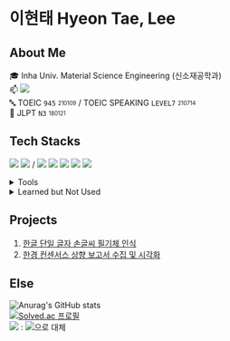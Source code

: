 # 이현태 Hyeon Tae, Lee

## About Me
:mortar_board: Inha Univ. Material Science Engineering (신소재공학과)  
:mailbox: <img src="https://img.shields.io/badge/dowrave@gmail.com-EA4335?style=flat-square&logo=Gmail&logoColor=white"/>  
:abc: TOEIC `945` <sub><sup>210109</sup></sub> / TOEIC SPEAKING `LEVEL7` <sub><sup>210714</sup></sub>  
:japan: JLPT `N3` <sub><sup>180121</sup></sub>  

## Tech Stacks

<img src="https://img.shields.io/badge/Python-3776AB?style=flat-square&logo=Python&logoColor=white"/> <img src="https://img.shields.io/badge/MySQL-4479A1?style=flat&logo=MySQL&logoColor=white"/> / <img src="https://img.shields.io/badge/pandas-150458?style=flat&logo=pandas&logoColor=white"/> <img src="https://img.shields.io/badge/scikit_learn-F7931E?style=flat&logo=scikit-learn&logoColor=white"/> <img src="https://img.shields.io/badge/Numpy-013243?style=flat&logo=Numpy&logoColor=white"/> <img src="https://img.shields.io/badge/Tensorflow-FF6F00?style=flat&logo=Tensorflow&logoColor=white"/> <img src="https://img.shields.io/badge/OpenCV-5C3EE8?style=flat&logo=opencv&logoColor=5C3EE8"/> 

<details>
  <summary>Tools</summary>
  <img src="https://img.shields.io/badge/Jupyter-F37626?style=flat&logo=Jupyter&logoColor=white"/> <img src="https://img.shields.io/badge/VisualStudioCode-007ACC?style=flat&logo=visualstudiocode&logoColor=white"/> <img src="https://img.shields.io/badge/GoogleColab-F9AB00?style=flat&logo=googlecolab&logoColor=white"/>
<img src="https://img.shields.io/badge/Git-F05032?style=flat&logo=git&logoColor=white"/>
</details>

<details>
  <summary>Learned but Not Used</summary>
  <img src="https://img.shields.io/badge/C++-00599C?style=flat&logo=cplusplus&logoColor=white"/> <img src="https://img.shields.io/badge/Go-00ADD8?style=flat&logo=Go&logoColor=white"/> <img src="https://img.shields.io/badge/R-276DC3?style=flat&logo=r&logoColor=white"/> <img src="https://img.shields.io/badge/Django-092E20?style=flat&logo=Django&logoColor=white"/> <img src="https://img.shields.io/badge/HTML5-E34F26?style=flat&logo=HTML5&logoColor=white"/> <img src="https://img.shields.io/badge/CSS-1572B6?style=flat&logo=CSS3&logoColor=white"/> <img src="https://img.shields.io/badge/Docker-2496ED?style=flat&logo=docker&logoColor=white"/>
  
</details>

## Projects
1. [한글 단일 글자 손글씨 필기체 인식](https://github.com/dowrave/Project01_HandWriting)
2. [한경 컨센서스 상향 보고서 수집 및 시각화](https://github.com/dowrave/Project02_Hankyung)


## Else  

![Anurag's GitHub stats](https://github-readme-stats.vercel.app/api?username=dowrave&show_icons=true&theme=vue)  
[![Solved.ac
프로필](http://mazassumnida.wtf/api/mini/generate_badge?boj=dowrave)](https://solved.ac/dowrave)  
<a href="https://dowrave.tistory.com/"><img src="https://img.shields.io/badge/공부기록블로그-000000?style=flat&logo=Tistory&logoColor=white"/></a> : <img src="https://img.shields.io/badge/Obsidian-483699?style=flat&logo=Obsidian&logoColor=white"/>으로 대체
